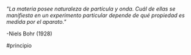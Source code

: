 *"La materia posee naturaleza de partícula y onda. Cuál de ellas se manifiesta en un experimento particular depende de qué propiedad es medida por el aparato."*

-Niels Bohr (1928)

#principio